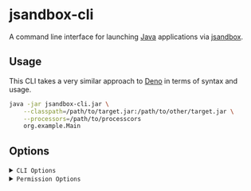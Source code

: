 # jsandbox-cli

A command line interface for launching [Java](https://www.java.com/) applications via [jsandbox](../).

## Usage

This CLI takes a very similar approach to [Deno](https://deno.com/) in terms of syntax and usage.

```bash
java -jar jsandbox-cli.jar \
    --classpath=/path/to/target.jar:/path/to/other/target.jar \
    --processors=/path/to/processcors
    org.example.Main
```

## Options

<details>
<summary>
    <code>CLI Options</code>
</summary>

### `--classpath`

A colon-separated list of paths to JAR files that should be added to the classpath.  
This is equivalent to the `-cp` or `-classpath` options of the `java` command.

### `--processors`

A colon-separated list of paths to JAR files that contain [JSandbox](../) processors.  
This is used to prevent sandboxed jarfiles to declare their own processors and thus detect the sandboxing.
</details>

<details>
<summary>
    <code>Permission Options</code>
</summary>

The following options are used to configure the permissions of the sandboxed application.

### `--allow-all`

Allows all permissions, basically disabling the sandbox.

### `--deny-all`

Denies all permissions.  
This is the default.

### `--allow-env[=NAME1,NAME2,...]`

Allows access to environment variables.  
If no names are specified, all environment variables are allowed.

### `--deny-env[=NAME1,NAME2,...]`

Denies access to environment variables.  
If no names are specified, all environment variables are denied.

### `--allow-property[=NAME1,NAME2,...]`

Allows access to system properties.  
If no names are specified, all system properties are allowed.

### `--deny-property[=NAME1,NAME2,...]`

Denies access to system properties.  
If no names are specified, all system properties are denied.

### `--allow-read[=PATH1,PATH2,...]`

Allows read access to the specified paths.  
If no paths are specified, all paths are allowed.

### `--deny-read[=PATH1,PATH2,...]`

Denies read access to the specified paths.  
If no paths are specified, all paths are denied.

### `--allow-write[=PATH1,PATH2,...]`

Allows write access to the specified paths.  
If no paths are specified, all paths are allowed.

### `--deny-write[=PATH1,PATH2,...]`

Denies write access to the specified paths.  
If no paths are specified, all paths are denied.

### `--allow-net[=HOST1,HOST2,...]`

Allows network access to the specified hosts.  
If no hosts are specified, all hosts are allowed.

### `--deny-net[=HOST1,HOST2,...]`

Denies network access to the specified hosts.  
If no hosts are specified, all hosts are denied.

### `--allow-run[=PATH1,PATH2,...]`

Allows execution of the specified paths.  
If no paths are specified, all paths are allowed.

### `--deny-run[=PATH1,PATH2,...]`

Denies execution of the specified paths.  
If no paths are specified, all paths are denied.
</details>